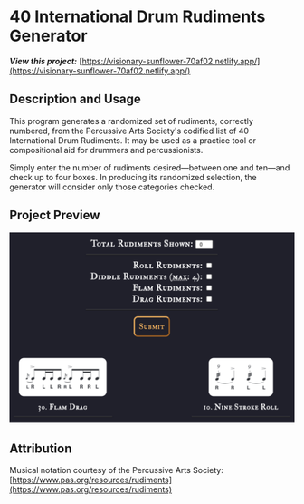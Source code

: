 # 40 International Drum Rudiments Generator

**_View this project:_** [https://visionary-sunflower-70af02.netlify.app/](https://visionary-sunflower-70af02.netlify.app/)

## Description and Usage

This program generates a randomized set of rudiments, correctly numbered, from the Percussive Arts Society's codified list of 40 International Drum Rudiments. It may be used as a practice tool or compositional aid for drummers and percussionists.

Simply enter the number of rudiments desired—between one and ten—and check up to four boxes. In producing its randomized selection, the generator will consider only those categories checked.

## Project Preview

![40 International Drum Rudiments Generator preview](./src/images/Project_Preview/preview-rudiments-generator.png)

## Attribution

Musical notation courtesy of the Percussive Arts Society: [https://www.pas.org/resources/rudiments](https://www.pas.org/resources/rudiments)
